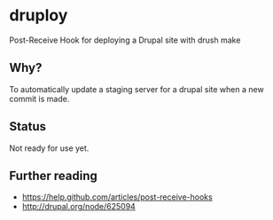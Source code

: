 druploy
=======

Post-Receive Hook for deploying a Drupal site with drush make


Why?
----

To automatically update a staging server for a drupal site when a new commit is made.

Status
------

Not ready for use yet.

Further reading
-----------------

 * https://help.github.com/articles/post-receive-hooks
 * http://drupal.org/node/625094

